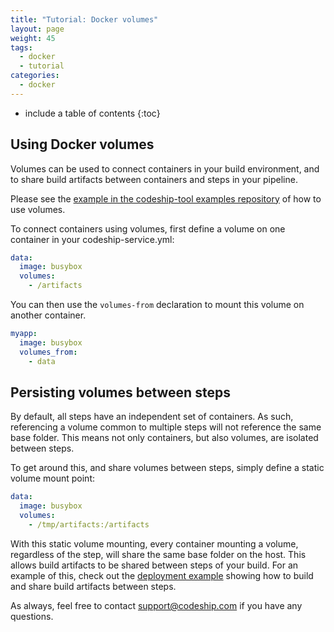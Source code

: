 ```yaml
---
title: "Tutorial: Docker volumes"
layout: page
weight: 45
tags:
  - docker
  - tutorial
categories:
  - docker
---
```


* include a table of contents
{:toc}

## Using Docker volumes

Volumes can be used to connect containers in your build environment, and to share build artifacts between containers and steps in your pipeline.

Please see the [example in the codeship-tool examples repository](https://github.com/codeship/codeship-tool-examples/tree/master/7.volumes) of how to use volumes.

To connect containers using volumes, first define a volume on one container in your codeship-service.yml:

```yaml
data:
  image: busybox
  volumes:
    - /artifacts
```

You can then use the `volumes-from` declaration to mount this volume on another container.

```yaml
myapp:
  image: busybox
  volumes_from:
    - data
```

## Persisting volumes between steps

By default, all steps have an independent set of containers. As such, referencing a volume common to multiple steps will not reference the same base folder. This means not only containers, but also volumes, are isolated between steps.

To get around this, and share volumes between steps, simply define a static volume mount point:

```yaml
data:
  image: busybox
  volumes:
    - /tmp/artifacts:/artifacts
```

With this static volume mounting, every container mounting a volume, regardless of the step, will share the same base folder on the host. This allows build artifacts to be shared between steps of your build. For an example of this, check out the [deployment example](https://github.com/codeship/codeship-tool-examples/tree/master/8.deployment-container) showing how to build and share build artifacts between steps.

As always, feel free to contact [support@codeship.com](mailto:support@codeship.com) if you have any questions.
